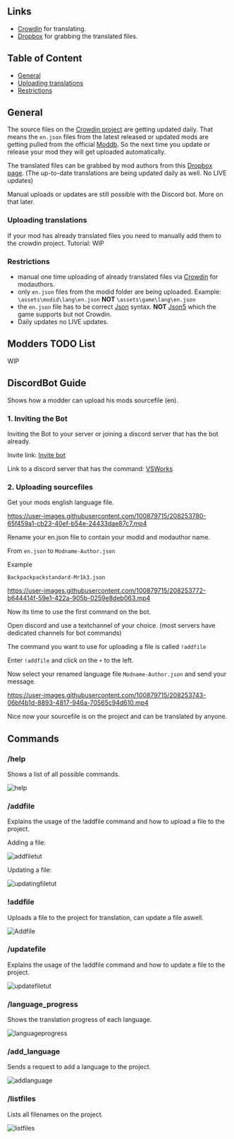 ## Links

- [Crowdin](https://crowdin.com/project/vintage-story-mods) for translating.
- [Dropbox](https://www.dropbox.com/scl/fo/q7u3idxz3edsytki8n6m4/h?dl=0&rlkey=mc3xn22a49qwrjp5cmx1he0ay) for grabbing the translated files.

## Table of Content

- [General](#general)
- [Uploading translations](#uploading-translations)
- [Restrictions](#restrictions)

## General

The source files on the [Crowdin project](https://crowdin.com/project/vintage-story-mods) are getting updated daily.
That means the `en.json` files from the latest released or updated mods are getting pulled from the official [Moddb](https://mods.vintagestory.at/).
So the next time you update or release your mod they will get uploaded automatically.

The translated files can be grabbed by mod authors from this [Dropbox page](https://www.dropbox.com/scl/fo/q7u3idxz3edsytki8n6m4/h?dl=0&rlkey=mc3xn22a49qwrjp5cmx1he0ay). (The up-to-date translations are being updated daily as well. No LIVE updates)

Manual uploads or updates are still possible with the Discord bot. More on that later.

### Uploading translations

If your mod has already translated files you need to manually add them to the crowdin project.
Tutorial: WIP

### Restrictions

- manual one time uploading of already translated files via [Crowdin](https://crowdin.com/project/vintage-story-mods) for modauthors.
- only `en.json` files from the modid folder are being uploaded. Example: `\assets\modid\lang\en.json` **NOT** `\assets\game\lang\en.json`
- the `en.json` file has to be correct [Json](https://www.json.org/json-en.html) syntax. **NOT** [Json5](https://json5.org/) which the game supports but not Crowdin.
- Daily updates no LIVE updates.






## Modders TODO List

WIP








## DiscordBot Guide

Shows how a modder can upload his mods sourcefile (en).

### 1. Inviting the Bot

Inviting the Bot to your server or joining a discord server that has the bot already.

Invite link: [Invite bot](https://discord.com/api/oauth2/authorize?client_id=949725454477168661&permissions=140123630656&scope=applications.commands%20bot)

Link to a discord server that has the command: [VSWorks](https://discord.gg/7z5mxQN3sm)

### 2. Uploading sourcefiles

Get your mods english language file.


https://user-images.githubusercontent.com/100879715/208253780-65f459a1-cb23-40ef-b54e-24433dae87c7.mp4



Rename your en.json file to contain your modid and modauthor name.

From `en.json` to `Modname-Author.json`

Example

`Backpackpackstandard-Mr1k3.json`


https://user-images.githubusercontent.com/100879715/208253772-b644414f-59e1-422a-905b-0259e8deb063.mp4



Now its time to use the first command on the bot.

Open discord and use a textchannel of your choice. (most servers have dedicated channels for bot commands)

The command you want to use for uploading a file is called `!addfile`

Enter `!addfile` and click on the `+` to the left.

Now select your renamed language file `Modname-Author.json` and send your message.



https://user-images.githubusercontent.com/100879715/208253743-06bf4b1d-8893-4817-946a-70565c94d610.mp4



Nice now your sourcefile is on the project and can be translated by anyone.





## Commands

### /help

Shows a list of all possible commands.

![help](https://i.imgur.com/fKKbxeB.png)

### /addfile

Explains the usage of the !addfile command and how to upload a file to the project.

Adding a file:
 
![addfiletut](https://i.imgur.com/BGWvOF7.png)


Updating a file:
 
![updatingfiletut](https://i.imgur.com/odrHsUw.png)

### !addfile

Uploads a file to the project for translation, can update a file aswell.

![Addfile](https://i.imgur.com/JP3CnT3.png)

### /updatefile

Explains the usage of the !addfile command and how to update a file to the project.

![updatefiletut](https://i.imgur.com/emUzByv.png)

### /language_progress

Shows the translation progress of each language.

![languageprogress](https://i.imgur.com/yKuf1Vc.png)

### /add_language

Sends a request to add a language to the project.

![addlanguage](https://i.imgur.com/Yro7d4q.png)

### /listfiles

Lists all filenames on the project.

![listfiles](https://i.imgur.com/PBWWbMm.png)
